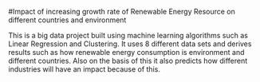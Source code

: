 #Impact of increasing growth rate of Renewable Energy Resource on different countries and environment

This is a big data project built using machine learning algorithms such as Linear Regression and Clustering. It uses 8 different data sets and derives results such as how renewable energy consumption is environment and different countries. Also on the basis of this it also predicts how different industries will have an impact because of this.


